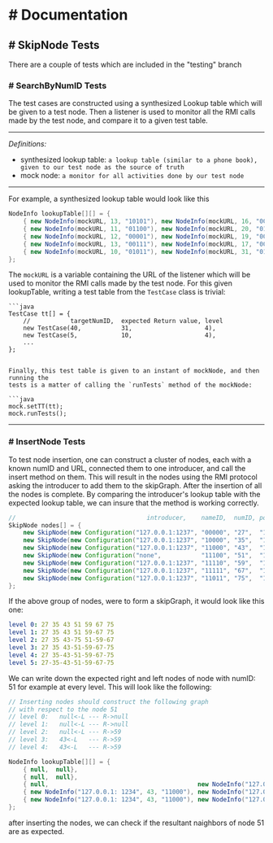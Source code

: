# # Documentation
## # SkipNode Tests
There are a couple of tests which are included in the "testing" branch

### # SearchByNumID Tests

The test cases are constructed using a synthesized Lookup table which will be given to
a test node. Then a listener is used to monitor all the RMI calls made by
the test node, and compare it to a given test table.

---

_Definitions:_

- synthesized lookup table: `a lookup table (similar to a phone book), given to
our test node as the source of truth`
- mock node: `a monitor for all activities done by our test node`

---



For example, a synthesized lookup table would look like this

```java
NodeInfo lookupTable[][] = {
    { new NodeInfo(mockURL, 13, "10101"), new NodeInfo(mockURL, 16, "00101") },
    { new NodeInfo(mockURL, 11, "01100"), new NodeInfo(mockURL, 20, "01110") },
    { new NodeInfo(mockURL, 12, "00001"), new NodeInfo(mockURL, 19, "00101") },
    { new NodeInfo(mockURL, 13, "00111"), new NodeInfo(mockURL, 17, "00110") },
    { new NodeInfo(mockURL, 10, "01011"), new NodeInfo(mockURL, 31, "01001") },
};
```

The `mockURL` is a variable containing the URL of the listener which will be
used to monitor the RMI calls made by the test node.
For this given lookupTable, writing a test table from the `TestCase` class is trivial:

    ```java
    TestCase tt[] = {
        //           targetNumID,  expected Return value, level
        new TestCase(40,           31,                    4),
        new TestCase(5,            10,                    4),
        ...
    };
```

Finally, this test table is given to an instant of mockNode, and then running the
tests is a matter of calling the `runTests` method of the mockNode:

```java
mock.setTT(tt);
mock.runTests();
```

---

### # InsertNode Tests

To test node insertion, one can construct a cluster of nodes, each with a known
numID and URL, connected them to one introducer, and call the insert method on
them. This will result in the nodes using the  RMI protocol asking the introducer
to add them to the skipGraph. After the insertion of all the nodes is complete.
By comparing the introducer's lookup table with the expected lookup table, we can
insure that the method is working correctly.

```java
//                                    introducer,    nameID,  numID, port
SkipNode nodes[] = {
    new SkipNode(new Configuration("127.0.0.1:1237", "00000", "27",  "1234")),
    new SkipNode(new Configuration("127.0.0.1:1237", "10000", "35",  "1235")),
    new SkipNode(new Configuration("127.0.0.1:1237", "11000", "43",  "1236")),
    new SkipNode(new Configuration("none",           "11100", "51",  "1237")),
    new SkipNode(new Configuration("127.0.0.1:1237", "11110", "59",  "1238")),
    new SkipNode(new Configuration("127.0.0.1:1237", "11111", "67",  "1239")),
    new SkipNode(new Configuration("127.0.0.1:1237", "11011", "75",  "1240")),
};
```

If the above group of nodes, were to form a skipGraph, it would look like this
one:

```yaml
level 0: 27 35 43 51 59 67 75
level 1: 27 35 43 51 59-67 75
level 2: 27 35 43-75 51-59-67
level 3: 27 35 43-51-59-67-75
level 4: 27 35-43-51-59-67-75
level 5: 27-35-43-51-59-67-75
```

We can write down the expected right and left nodes of node with numID: 51 for
example at every level. This will look like the following:

```java
// Inserting nodes should construct the following graph
// with respect to the node 51
// level 0:   null<-L --- R->null
// level 1:   null<-L --- R->null
// level 2:   null<-L --- R->59
// level 3:   43<-L   --- R->59
// level 4:   43<-L   --- R->59

NodeInfo lookupTable[][] = {
    { null,  null},
    { null,  null},
    { null,                                         new NodeInfo("127.0.0.1:1234", 59, "11110") },
    { new NodeInfo("127.0.0.1: 1234", 43, "11000"), new NodeInfo("127.0.0.1:1234", 59, "11110") },
    { new NodeInfo("127.0.0.1: 1234", 43, "11000"), new NodeInfo("127.0.0.1:1234", 59, "11110") },
};
```
after inserting the nodes, we can check if the resultant naighbors of node 51 are
as expected.
